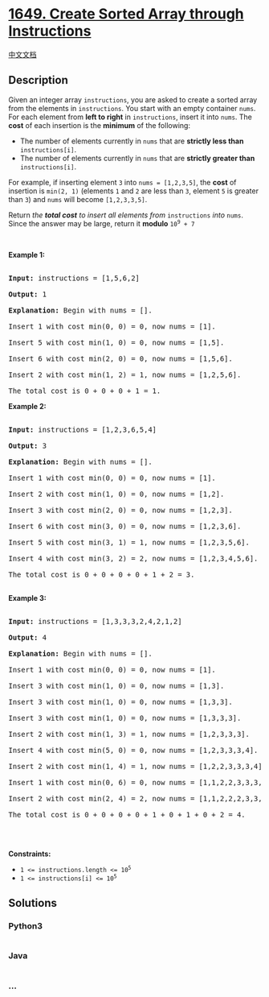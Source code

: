 # [1649. Create Sorted Array through Instructions](https://leetcode.com/problems/create-sorted-array-through-instructions)

[中文文档](/solution/1600-1699/1649.Create%20Sorted%20Array%20through%20Instructions/README.md)

## Description

<p>Given an integer array <code>instructions</code>, you are asked to create a sorted array from the elements in <code>instructions</code>. You start with an empty container <code>nums</code>. For each element from <strong>left to right</strong> in <code>instructions</code>, insert it into <code>nums</code>. The <strong>cost</strong> of each insertion is the <b>minimum</b> of the following:</p>



<ul>
	<li>The number of elements currently in <code>nums</code> that are <strong>strictly less than</strong> <code>instructions[i]</code>.</li>
	<li>The number of elements currently in <code>nums</code> that are <strong>strictly greater than</strong> <code>instructions[i]</code>.</li>
</ul>



<p>For example, if inserting element <code>3</code> into <code>nums = [1,2,3,5]</code>, the <strong>cost</strong> of insertion is <code>min(2, 1)</code> (elements <code>1</code> and <code>2</code> are less than <code>3</code>, element <code>5</code> is greater than <code>3</code>) and <code>nums</code> will become <code>[1,2,3,3,5]</code>.</p>



<p>Return <em>the <strong>total cost</strong> to insert all elements from </em><code>instructions</code><em> into </em><code>nums</code>. Since the answer may be large, return it <strong>modulo</strong> <code>10<sup>9</sup> + 7</code></p>



<p>&nbsp;</p>

<p><strong>Example 1:</strong></p>



<pre>

<strong>Input:</strong> instructions = [1,5,6,2]

<strong>Output:</strong> 1

<strong>Explanation:</strong> Begin with nums = [].

Insert 1 with cost min(0, 0) = 0, now nums = [1].

Insert 5 with cost min(1, 0) = 0, now nums = [1,5].

Insert 6 with cost min(2, 0) = 0, now nums = [1,5,6].

Insert 2 with cost min(1, 2) = 1, now nums = [1,2,5,6].

The total cost is 0 + 0 + 0 + 1 = 1.</pre>



<p><strong>Example 2:</strong></p>



<pre>

<strong>Input:</strong> instructions = [1,2,3,6,5,4]

<strong>Output:</strong> 3

<strong>Explanation:</strong> Begin with nums = [].

Insert 1 with cost min(0, 0) = 0, now nums = [1].

Insert 2 with cost min(1, 0) = 0, now nums = [1,2].

Insert 3 with cost min(2, 0) = 0, now nums = [1,2,3].

Insert 6 with cost min(3, 0) = 0, now nums = [1,2,3,6].

Insert 5 with cost min(3, 1) = 1, now nums = [1,2,3,5,6].

Insert 4 with cost min(3, 2) = 2, now nums = [1,2,3,4,5,6].

The total cost is 0 + 0 + 0 + 0 + 1 + 2 = 3.

</pre>



<p><strong>Example 3:</strong></p>



<pre>

<strong>Input:</strong> instructions = [1,3,3,3,2,4,2,1,2]

<strong>Output:</strong> 4

<strong>Explanation:</strong> Begin with nums = [].

Insert 1 with cost min(0, 0) = 0, now nums = [1].

Insert 3 with cost min(1, 0) = 0, now nums = [1,3].

Insert 3 with cost min(1, 0) = 0, now nums = [1,3,3].

Insert 3 with cost min(1, 0) = 0, now nums = [1,3,3,3].

Insert 2 with cost min(1, 3) = 1, now nums = [1,2,3,3,3].

Insert 4 with cost min(5, 0) = 0, now nums = [1,2,3,3,3,4].

​​​​​​​Insert 2 with cost min(1, 4) = 1, now nums = [1,2,2,3,3,3,4].

​​​​​​​Insert 1 with cost min(0, 6) = 0, now nums = [1,1,2,2,3,3,3,4].

​​​​​​​Insert 2 with cost min(2, 4) = 2, now nums = [1,1,2,2,2,3,3,3,4].

The total cost is 0 + 0 + 0 + 0 + 1 + 0 + 1 + 0 + 2 = 4.

</pre>



<p>&nbsp;</p>

<p><strong>Constraints:</strong></p>



<ul>
	<li><code>1 &lt;= instructions.length &lt;= 10<sup>5</sup></code></li>
	<li><code>1 &lt;= instructions[i] &lt;= 10<sup>5</sup></code></li>
</ul>

## Solutions

<!-- tabs:start -->

### **Python3**

```python

```

### **Java**

```java

```

### **...**

```

```

<!-- tabs:end -->
